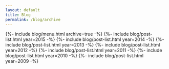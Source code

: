 ```yaml
---
layout: default
title: Blog
permalink: /blog/archive
---
```


{%- include blog/menu.html archive=true -%}
{%- include blog/post-list.html year=2015 -%}
{%- include blog/post-list.html year=2014 -%}
{%- include blog/post-list.html year=2013 -%}
{%- include blog/post-list.html year=2012 -%}
{%- include blog/post-list.html year=2011 -%}
{%- include blog/post-list.html year=2010 -%}
{%- include blog/post-list.html year=2009 -%}